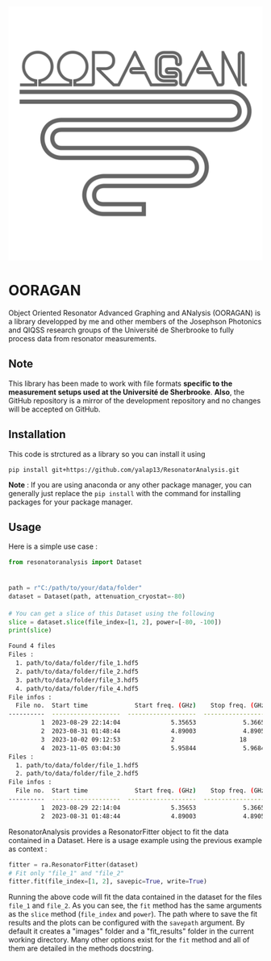 
![ooragan](ooragan_logo.svg)

# OORAGAN

Object Oriented Resonator Advanced Graphing and ANalysis (OORAGAN) is a library developped by me and other members of the Josephson Photonics and QIQSS research groups of the Université de Sherbrooke to fully process data from resonator measurements.

## Note

This library has been made to work with file formats **specific to the measurement setups used at the Université de Sherbrooke**. **Also**, the GitHub repository is a mirror of the development repository and no changes will be accepted on GitHub.

## Installation

This code is strctured as a library so you can install it using
```
pip install git+https://github.com/yalap13/ResonatorAnalysis.git
```

**Note** : If you are using anaconda or any other package manager, you can generally just replace the ``pip install`` with the command for installing packages for your package manager.

## Usage

Here is a simple use case :
```python
from resonatoranalysis import Dataset


path = r"C:/path/to/your/data/folder"
dataset = Dataset(path, attenuation_cryostat=-80)

# You can get a slice of this Dataset using the following
slice = dataset.slice(file_index=[1, 2], power=[-80, -100])
print(slice)
```
```bash
Found 4 files
Files :
  1. path/to/data/folder/file_1.hdf5
  2. path/to/data/folder/file_2.hdf5
  3. path/to/data/folder/file_3.hdf5
  4. path/to/data/folder/file_4.hdf5
File infos :
  File no.  Start time             Start freq. (GHz)    Stop freq. (GHz)  Power (dB)                             Mixing temp. (K)
----------  -------------------  -------------------  ------------------  -----------------------------------  ------------------
         1  2023-08-29 22:14:04              5.35653             5.36653  -100.0, -90.0, -80.0, -70.0                   0.0154368
         2  2023-08-31 01:48:44              4.89003             4.89053  -100.0, -90.0, -80.0, -70.0                   0.0136144
         3  2023-10-02 09:12:53              2                  18        -110.0, -100.0, -90.0, -80.0, -70.0
         4  2023-11-05 03:04:30              5.95844             5.96844  -110.0, -100.0, -90.0, -80.0                  0.0142297
Files :
  1. path/to/data/folder/file_1.hdf5
  2. path/to/data/folder/file_2.hdf5
File infos :
  File no.  Start time             Start freq. (GHz)    Stop freq. (GHz)  Power (dB)     Mixing temp. (K)
----------  -------------------  -------------------  ------------------  -------------  ------------------
         1  2023-08-29 22:14:04              5.35653             5.36653  -100.0, -80.0           0.0154368
         2  2023-08-31 01:48:44              4.89003             4.89053  -100.0, -80.0           0.0136144
```

ResonatorAnalysis provides a ResonatorFitter object to fit the data contained in a Dataset. Here is a usage example using the previous example as context :
```python
fitter = ra.ResonatorFitter(dataset)
# Fit only "file_1" and "file_2"
fitter.fit(file_index=[1, 2], savepic=True, write=True)
```

Running the above code will fit the data contained in the dataset for the files ``file_1`` and ``file_2``. As you can see, the ``fit`` method has the same arguments as the ``slice`` method (``file_index`` and ``power``). The path where to save the fit results and the plots can be configured with the ``savepath`` argument. By default it creates a "images" folder and a "fit_results" folder in the current working directory. Many other options exist for the ``fit`` method and all of them are detailed in the methods docstring.
